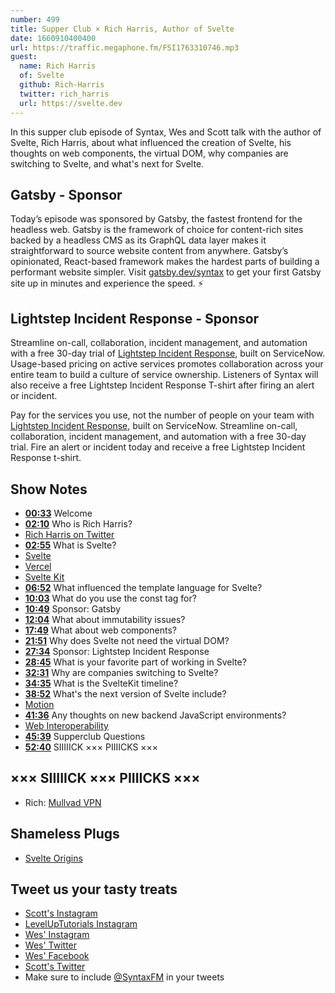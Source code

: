 ```yaml
---
number: 499
title: Supper Club × Rich Harris, Author of Svelte
date: 1660910400400
url: https://traffic.megaphone.fm/FSI1763310746.mp3
guest:
  name: Rich Harris
  of: Svelte
  github: Rich-Harris
  twitter: rich_harris
  url: https://svelte.dev
---
```


In this supper club episode of Syntax, Wes and Scott talk with the author of Svelte, Rich Harris, about what influenced the creation of Svelte, his thoughts on web components, the virtual DOM, why companies are switching to Svelte, and what's next for Svelte.

## Gatsby - Sponsor

Today’s episode was sponsored by Gatsby, the fastest frontend for the headless web. Gatsby is the framework of choice for content-rich sites backed by a headless CMS as its GraphQL data layer makes it straightforward to source website content from anywhere. Gatsby’s opinionated, React-based framework makes the hardest parts of building a performant website simpler. Visit [gatsby.dev/syntax](https://gatsby.dev/syntax) to get your first Gatsby site up in minutes and experience the speed. ⚡️

## Lightstep Incident Response - Sponsor

Streamline on-call, collaboration, incident management, and automation with a free 30-day trial of [Lightstep Incident Response](http://lightstep.com/syntax), built on ServiceNow. Usage-based pricing on active services promotes collaboration across your entire team to build a culture of service ownership. Listeners of Syntax will also receive a free Lightstep Incident Response T-shirt after firing an alert or incident.

Pay for the services you use, not the number of people on your team with [Lightstep Incident Response](http://lightstep.com/syntax), built on ServiceNow. Streamline on-call, collaboration, incident management, and automation with a free 30-day trial. Fire an alert or incident today and receive a free Lightstep Incident Response t-shirt.

## Show Notes

- **[00:33](#t=00:33)** Welcome
- **[02:10](#t=02:10)** Who is Rich Harris?
- [Rich Harris on Twitter](https://twitter.com/rich_harris)
- **[02:55](#t=02:55)** What is Svelte?
- [Svelte](https://svelte.dev)
- [Vercel](https://vercel.com)
- [Svelte Kit](https://kit.svelte.dev)
- **[06:52](#t=06:52)** What influenced the template language for Svelte?
- **[10:03](#t=10:03)** What do you use the const tag for?
- **[10:49](#t=10:49)** Sponsor: Gatsby
- **[12:04](#t=12:04)** What about immutability issues?
- **[17:49](#t=17:49)** What about web components?
- **[21:51](#t=21:51)** Why does Svelte not need the virtual DOM?
- **[27:34](#t=27:34)** Sponsor: Lightstep Incident Response
- **[28:45](#t=28:45)** What is your favorite part of working in Svelte?
- **[32:31](#t=32:31)** Why are companies switching to Svelte?
- **[34:35](#t=34:35)** What is the SvelteKit timeline?
- **[38:52](#t=38:52)** What's the next version of Svelte include?
- [Motion](https://motion.dev)
- **[41:36](#t=41:36)** Any thoughts on new backend JavaScript environments?
- [Web Interoperability](https://en.wikipedia.org/wiki/Web_interoperability)
- **[45:39](#t=45:39)** Supperclub Questions
- **[52:40](#t=52:40)** SIIIIICK ××× PIIIICKS ×××

## ××× SIIIIICK ××× PIIIICKS ×××

- Rich: [Mullvad VPN](https://mullvad.net)

## Shameless Plugs

- [Svelte Origins](https://www.youtube.com/watch?v=kMlkCYL9qo0)

## Tweet us your tasty treats

- [Scott's Instagram](https://www.instagram.com/stolinski/)
- [LevelUpTutorials Instagram](https://www.instagram.com/LevelUpTutorials/)
- [Wes' Instagram](https://www.instagram.com/wesbos/)
- [Wes' Twitter](https://twitter.com/wesbos)
- [Wes' Facebook](https://www.facebook.com/wesbos.developer)
- [Scott's Twitter](https://twitter.com/stolinski)
- Make sure to include [@SyntaxFM](https://twitter.com/SyntaxFM) in your tweets
